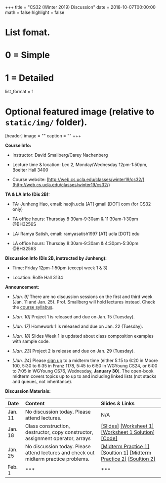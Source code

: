 +++
title = "CS32 (Winter 2019) Discussion"
date = 2018-10-07T00:00:00
math = false
highlight = false

# List fomat.
#   0 = Simple
#   1 = Detailed
list_format = 1

# Optional featured image (relative to `static/img/` folder).
[header]
image = ""
caption = ""
+++

**Course Info:**

* Instructor: David Smallberg/Carey Nachenberg

* Lecture time & location: Lec 2, Monday/Wednesday 12pm-1:50pm, Boelter Hall 3400

* Course website: [http://web.cs.ucla.edu/classes/winter19/cs32/](http://web.cs.ucla.edu/classes/winter19/cs32/)

**TA & LA Info (Dis 2B):**

* TA: Junheng Hao, email: haojh.ucla [AT] gmail [DOT] com (for CS32 only)

* TA office hours: Thursday 8:30am-9:30am & 11:30am-1:30pm @BH3256S

* LA: Ramya Satish, email: ramyasatish1997 [AT] ucla [DOT] edu

* LA office hours: Thursday 8:30am-9:30am & 4:30pm-5:30pm @BH3256S

**Discussion Info (Dis 2B, instructed by Junheng):**

* Time: Friday 12pm-1:50pm (except week 1 & 3)

* Location: Rolfe Hall 3134

**Announcement:**

* *\[Jan. 9\]* There are no discussion sessions on the first and third week (Jan. 11 and Jan. 25). Prof. Smallberg will hold lectures instead. Check the [course syllabus](http://web.cs.ucla.edu/classes/winter19/cs32/).

* *\[Jan. 10\]* Project 1 is released and due on Jan. 15 (Tuesday).

* *\[Jan. 17\]* Homework 1 is released and due on Jan. 22 (Tuesday).

* *\[Jan. 18\]* Slides Week 1 is updated about class composition examples with sample code.

* *\[Jan. 23\]* Project 2 is release and due on Jan. 29 (Tuesday). 

* *\[Jan. 24\]* Please [sign up](http://web.cs.ucla.edu/classes/winter19/cs32/collectexam.cgi?exam=mt1) to a midterm time (either 5:15 to 6:20 in Moore 100, 5:30 to 6:35 in Franz 1178, 5:45 to 6:50 in WGYoung CS24, or 6:00 to 7:05 in WGYoung CS76, Wednesday, **January 30**). The open-book midterm covers topics up to up to and including linked lists (not stacks and queues, not inheritance).

**Discussion Materials:**

|  Date |                        Content                      |          Slides & Links            |
|:------|:----------------------------------------------------|:-----------------------------------|
| Jan. 11 | No discussion today. Please attend lectures. | N/A |
| Jan. 18 | Class construction, destructor, copy constructor, assignment operator, arrays | [\[Slides\]](https://www.haojunheng.com/files/cs32-w19/CS32_dis_week2.pdf)  [\[Worksheet 1\]](https://www.haojunheng.com/files/cs32-w19/worksheet1.pdf) [\[Worksheet 1 Solution\]](https://www.haojunheng.com/files/cs32-w19/worksheet1-solution-wolist.pdf) [\[Code\]](https://www.haojunheng.com/files/cs32-w19/sample_code_week2.zip) |
| Jan. 25 | No discussion today. Please attend lectures and check out midterm practice problems. | [\[Midterm Practice 1\]](http://web.cs.ucla.edu/classes/winter19/cs32/Sampleproblems/ChangMidterm1Practice.pdf) [\[Soultion 1\]](http://web.cs.ucla.edu/classes/winter19/cs32/Sampleproblems/ChangMidterm1PracticeSolution.pdf) [\[Midterm Practice 2\]](http://web.cs.ucla.edu/classes/winter19/cs32/Sampleproblems/ChoiMidterm1Practice.pdf) [\[Soultion 2\]](http://web.cs.ucla.edu/classes/winter19/cs32/Sampleproblems/ChoiMidterm1PracticeSolution.pdf) |
| Feb. 1  | *** | *** |